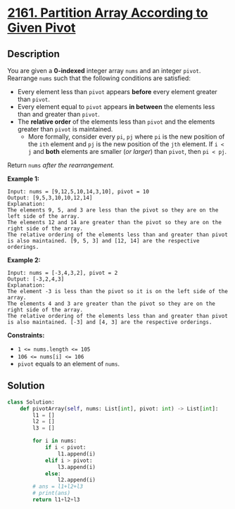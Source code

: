 # [2161. Partition Array According to Given Pivot](https://leetcode.com/problems/partition-array-according-to-given-pivot/description/?envType=daily-question&envId=2025-03-03)

## Description

You are given a **0-indexed** integer array `nums` and an integer `pivot`. Rearrange `nums` such that the following conditions are satisfied:

- Every element less than `pivot` appears **before** every element greater than `pivot`.
- Every element equal to `pivot` appears **in between** the elements less than and greater than `pivot`.
- The **relative order** of the elements less than `pivot` and the elements greater than `pivot` is maintained.
    - More formally, consider every `pi`, `pj` where `pi` is the new position of the `ith` element and `pj` is the new position of the `jth` element. If `i < j` and **both** elements are smaller (*or larger*) than `pivot`, then `pi < pj`.

Return `nums` *after the rearrangement.*

**Example 1:**

```
Input: nums = [9,12,5,10,14,3,10], pivot = 10
Output: [9,5,3,10,10,12,14]
Explanation:
The elements 9, 5, and 3 are less than the pivot so they are on the left side of the array.
The elements 12 and 14 are greater than the pivot so they are on the right side of the array.
The relative ordering of the elements less than and greater than pivot is also maintained. [9, 5, 3] and [12, 14] are the respective orderings.

```

**Example 2:**

```
Input: nums = [-3,4,3,2], pivot = 2
Output: [-3,2,4,3]
Explanation:
The element -3 is less than the pivot so it is on the left side of the array.
The elements 4 and 3 are greater than the pivot so they are on the right side of the array.
The relative ordering of the elements less than and greater than pivot is also maintained. [-3] and [4, 3] are the respective orderings.

```

**Constraints:**

- `1 <= nums.length <= 105`
- `106 <= nums[i] <= 106`
- `pivot` equals to an element of `nums`.


## Solution

```python
class Solution:
    def pivotArray(self, nums: List[int], pivot: int) -> List[int]:
        l1 = []
        l2 = []
        l3 = []

        for i in nums:
            if i < pivot:
                l1.append(i)
            elif i > pivot:
                l3.append(i)
            else:
                l2.append(i)
        # ans = l1+l2+l3
        # print(ans)
        return l1+l2+l3
```